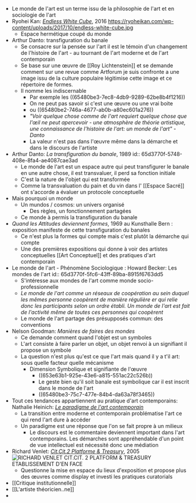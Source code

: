 - Le monde de l'art est un terme issu de la philosophie de l'art et en sociologie de l'art
- Ryohei Kan: [*Endless White Cube*](https://ryoheikan.com/works/endless-white-cube-2016-2017/), 2016 https://ryoheikan.com/wp-content/uploads/2017/10/endless-white-cube.jpg
	- Espace hermétique coupé du monde
- Arthur Danto: transfiguration du banale
	- Se consacre sur la pensée sur l'art il est le témoin d'un changement de l'histoire de l'art - au tournant de l'art moderne et de l'art contemporain
	- Se base sur une œuvre de [[Roy Lichtenstein]] et se demande comment sur une revue comme Artforum je suis confronte a une image issu de la culture populaire légitimise cette image et ce répertoire de formes.
	- Il nomme les indiscernable
		- Par exemple les ((65480be3-7ec8-4db9-9289-62be8b4f1216))
		- On ne peut pas savoir si c'est une œuvre ou une vrai boite
		- ou ((65480be2-746a-4677-ab0b-a80ec601a276))
		- *"Voir quelque chose comme de l'art requiert quelque chose que l'œil ne peut apercevoir - une atmosphère de théorie artistique, une connaissance de l'histoire de l'art: un monde de l'art" - Danto*
		- La valeur n'est pas dans l'œuvre même dans la démarche et dans le discours de l'artiste
- Arthur Danto: *La transfiguration du banale*, 1989
  id:: 65d3770f-5748-408e-8fa4-ae4087cae3ad
	- Le  monde de l'art est un espace autre qui peut transfigurer le banale en une autre chose, il est transvaluer, il perd sa fonction initiale
	- C'est la nature de l'objet qui est transformée
	- Comme la transvaluation du pain et du vin dans l' [[Espace Sacré]] ont s'accorde a évaluer un protocole conceptuelle
- Mais pourquoi un monde
	- Un mundos / cosmos: un univers organisé
		- Des règles, un fonctionnement partagées
	- Ce monde à permis la transfiguration du banale
- *Quand les Attitudes deviennent formes*, 1969 au Kunsthalle Bern : exposition manifeste de cette transfiguration du banales
	- Ce n'est plus la formes qui compte mais c'est plutôt la démarche qui compte
	- Une des premières expositions qui donne à voir des artistes conceptuelles [[Art Conceptuel]] et des pratiques d'art contemporain
- Le monde de l'art - Phénomène Sociologique : Howard Becker: Les mondes de l'art
  id:: 65d3770f-5fc6-43ff-89ba-8915f6763dd5
	- S'intéresse aux mondes de l'art comme monde socio-professionnelle
	- *Le monde de l'art comme un réseaux de coopération au sein duquel les mêmes personne coopèrent de manière régulière er qui relie donc les participants selon un ordre établi. Un monde de l'art est fait de l'activité même de toutes ces personnes qui coopèrent*
	- Le monde de l'art partage des présupposés commun: des conventions
- Nelson Goodman: *Manières de faires des mondes*
	- Ce demande comment quand l'objet est un symboles
	- L'art consiste à faire parler un objet, un objet renvoi à un signifiant il propose un symbole
	- La question n'est plus qu'est ce que l'art mais quand il y a t'il art: sous quelle facteur quelle mécanisme
		- Dimension Symbolique et signifiante de l'œuvre
			- ((653e63b1-925e-43e6-a815-551ac22c526b))
			- Le geste bien qu'il soit banale est symbolique car il est inscrit dans le monde de l'art
			- ((65480be3-75c7-477e-84b4-da63a78f3465))
- Tout ces tendances appartiennent au pratique d'art contemporains: Nathalie Heinich: [*Le paradigme de l'art contemporain*](https://www.gallimard.fr/Catalogue/GALLIMARD/Bibliotheque-des-Sciences-humaines/Le-paradigme-de-l-art-contemporain)
	- La transition entre moderne et contemporain problématise l'art ce qui rend l'art dure à accéder
	- Un paradigme est une réponse que l'on se fait propre à un milieux
		- Le discours est le commentaire deviennent important dans l'art contemporains. Les démarches sont appréhendable d'un point de vue intellectuel est nécessité donc une médiation
- Richard Venlet: [*Cit.Cit.2 Platforme & Treasury*](https://www.etablissementdenface.com/in-the-past/richard-venlet-cit-cit-2-platform-treasury), 2005 ![RICHARD VENLET CIT.CIT. 2 PLATFORM & TREASURY ETABLISSEMENT D'EN FACE](https://www.etablissementdenface.com/wp-content/uploads/2005/09/CIT2d-810x1080.jpg)
	- Questionne la mise en espace du lieux d'exposition et propose plus des œuvres comme display et investi les pratiques curatorials
- [[Critique institutionnelle]]
- [[L'artiste théoricien..ne]]
-
